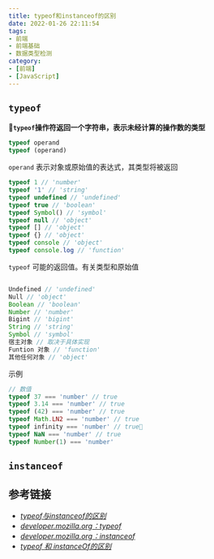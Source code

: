 ```yaml
---
title: typeof和instanceof的区别
date: 2022-01-26 22:11:54
tags:
- 前端
- 前端基础
- 数据类型检测
category:
- [前端]
- [JavaScript]
---
```


## `typeof`

**`typeof`操作符返回一个字符串，表示未经计算的操作数的类型**

```javascript
typeof operand
typeof (operand)
```

`operand` 表示对象或原始值的表达式，其类型将被返回

```javascript
typeof 1 // 'number'
typeof '1' // 'string'
typeof undefined // 'undefined'
typeof true // 'boolean'
typeof Symbol() // 'symbol'
typeof null // 'object'
typeof [] // 'object'
typeof {} // 'object'
typeof console // 'object'
typeof console.log // 'function'
```

`typeof` 可能的返回值。有关类型和原始值

```javascript

Undefined // 'undefined'
Null // 'object'
Boolean // 'boolean'
Number // 'number'
Bigint // 'bigint'
String // 'string'
Symbol // 'symbol'
宿主对象 // 取决于具体实现
Funtion 对象 // 'function'
其他任何对象 // 'object'

```

示例

```javascript
// 数值
typeof 37 === 'number' // true
typeof 3.14 === 'number' // true
typeof (42) === 'number' // true
typeof Math.LN2 === 'number' // true
typeof infinity === 'number' // true
typeof NaN === 'number' // true
typeof Number(1) === 'number'

```

## `instanceof`

## 参考链接

- [*typeof与instanceof的区别*](https://github.com/febobo/web-interview/issues/65)
- [*developer.mozilla.org：typeof*](https://developer.mozilla.org/zh-CN/docs/Web/JavaScript/Reference/Operators/typeof)
- [*developer.mozilla.org：instanceof*](https://developer.mozilla.org/zh-CN/docs/Web/JavaScript/Reference/Operators/instanceof)
- [*typeof 和 instanceOf的区别*](https://segmentfault.com/a/1190000000730982)
